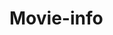 # Movie-info
<!-- 
This project constructed a website that allows users to search movie informations by key word, including actors, role, movie titles, and retrieve relevant information from the database 
-->